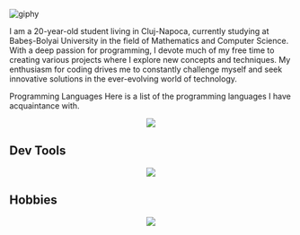 ![giphy](https://github.com/bradeanupaul/bradeanupaul/assets/146836165/997ffd31-5cf7-45c5-97fe-4a9be0652032)

I am a 20-year-old student living in Cluj-Napoca, currently studying at Babeș-Bolyai University in the field of Mathematics and Computer Science. With a deep passion for programming, I devote much of my free time to creating various projects where I explore new concepts and techniques. My enthusiasm for coding drives me to constantly challenge myself and seek innovative solutions in the ever-evolving world of technology.

Programming Languages
Here is a list of the programming languages I have acquaintance with.

<p align="center">
  <a href="www.paulbradeanu.com">
    <img src="https://skillicons.dev/icons?i=java,cs,cpp,py,linux,html,css" />
  </a>
</p>

Dev Tools
-

<p align="center">
  <a href="www.paulbradeanu.com">
    <img src="https://skillicons.dev/icons?i=git,kubernetes,docker,c,vim](https://skillicons.dev/icons?i=idea,clion,pycharm,vscode" />
  </a>
</p>

Hobbies
-

<p align="center">
  <a href="www.paulbradeanu.com">
    <img src="https://skillicons.dev/icons?i=ps,ai,unity,blender" />
  </a>
</p>
